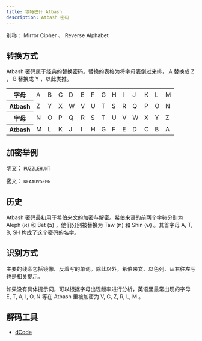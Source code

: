 ```yaml
---
title: 埃特巴什 Atbash
description: Atbash 密码
---
```


别称： Mirror Cipher 、 Reverse Alphabet

## 转换方式

Atbash 密码属于经典的替换密码。替换的表格为将字母表倒过来排， A 替换成 Z ， B 替换成 Y ，以此类推。

<table>
    <tr class="table-horizontal">
        <th>字母</th>
        <td>A</td>
        <td>B</td>
        <td>C</td>
        <td>D</td>
        <td>E</td>
        <td>F</td>
        <td>G</td>
        <td>H</td>
        <td>I</td>
        <td>J</td>
        <td>K</td>
        <td>L</td>
        <td>M</td>
    </tr>
    <tr class="table-horizontal">
        <th>Atbash</th>
        <td>Z</td>
        <td>Y</td>
        <td>X</td>
        <td>W</td>
        <td>V</td>
        <td>U</td>
        <td>T</td>
        <td>S</td>
        <td>R</td>
        <td>Q</td>
        <td>P</td>
        <td>O</td>
        <td>N</td>
    </tr>
    <tr class="table-horizontal">
        <th>字母</th>
        <td>N</td>
        <td>O</td>
        <td>P</td>
        <td>Q</td>
        <td>R</td>
        <td>S</td>
        <td>T</td>
        <td>U</td>
        <td>V</td>
        <td>W</td>
        <td>X</td>
        <td>Y</td>
        <td>Z</td>
    </tr>
    <tr class="table-horizontal">
        <th>Atbash</th>
        <td>M</td>
        <td>L</td>
        <td>K</td>
        <td>J</td>
        <td>I</td>
        <td>H</td>
        <td>G</td>
        <td>F</td>
        <td>E</td>
        <td>D</td>
        <td>C</td>
        <td>B</td>
        <td>A</td>
    </tr>
</table>

## 加密举例

明文： `PUZZLEHUNT`

密文： `KFAAOVSFMG`

## 历史

Atbash 密码最初用于希伯来文的加密与解密。希伯来语的前两个字符分别为 Aleph (א) 和 Bet (ב) ，他们分别被替换为
Taw (ת) 和 Shin (ש) 。其首字母 A, T, B, SH 构成了这个密码的名字。

## 识别方式

主要的线索包括镜像、反着写的单词。除此以外，希伯来文、以色列、从右往左写也是相关提示。

如果没有具体提示词，可以根据字母出现频率进行分析，英语里最常出现的字母 E, T, A, I, O, N 等在 Atbash 里被加密为
V, G, Z, R, L, M 。

## 解码工具

- [dCode](https://www.dcode.fr/atbash-cipher)
